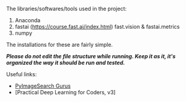 The libraries/softwares/tools used in the project:
1. Anaconda
2. fastai (https://course.fast.ai/index.html)
fast.vision & fastai.metrics
3. numpy

The installations for these are fairly simple. 

***Please do not edit the file structure while running. Keep it as it, it's organized the way it should be run and tested.***



Useful links:
- [PyImageSearch Gurus](https://www.pyimagesearch.com/pyimagesearch-gurus/)
- [Practical Deep Learning for Coders, v3]
